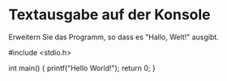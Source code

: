# Textausgabe auf der Konsole

Erweitern Sie das Programm, so dass es "Hallo, Welt!" ausgibt.

#include <stdio.h>

int main() {
printf("Hello World!"); 
  return 0;
}
